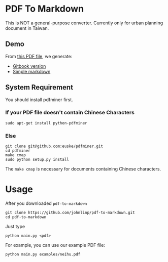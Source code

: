 # PDF To Markdown

This is NOT a general-purpose converter.
Currently only for urban planning document in Taiwan.


## Demo

From [this PDF file](https://github.com/johnlinp/pdf-to-markdown/blob/master/examples/neihu.pdf?raw=true), we generate:

- [Gitbook version](http://johnlinp.gitbooks.io/neihu/content/)
- [Simple markdown](https://github.com/johnlinp/pdf-to-markdown/tree/master/examples/neihu.md)


## System Requirement

You should install pdfminer first.

### If your PDF file doesn't contain Chinese Characters

	sudo apt-get install python-pdfminer

### Else

	git clone git@github.com:euske/pdfminer.git
	cd pdfminer
	make cmap
	sudo python setup.py install

The `make cmap` is necessary for documents containing Chinese characters.


# Usage

After you downloaded `pdf-to-markdown`

	git clone https://github.com/johnlinp/pdf-to-markdown.git
	cd pdf-to-markdown

Just type

	python main.py <pdf>

For example, you can use our example PDF file:

	python main.py examples/neihu.pdf

